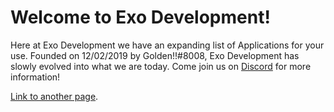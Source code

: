 # Welcome to Exo Development!
Here at Exo Development we have an expanding list of Applications for your use. Founded on 12/02/2019 by Golden!!#8008, Exo Development has slowly evolved into what we are today. Come join us on [Discord](https://discord.gg/RCZhvdDJG8) for more information! 

[Link to another page](./another-page.html).
